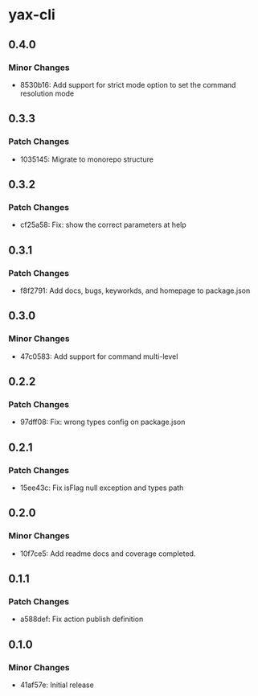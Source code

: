 # yax-cli

## 0.4.0

### Minor Changes

- 8530b16: Add support for strict mode option to set the command resolution mode

## 0.3.3

### Patch Changes

- 1035145: Migrate to monorepo structure

## 0.3.2

### Patch Changes

- cf25a58: Fix: show the correct parameters at help

## 0.3.1

### Patch Changes

- f8f2791: Add docs, bugs, keyworkds, and homepage to package.json

## 0.3.0

### Minor Changes

- 47c0583: Add support for command multi-level

## 0.2.2

### Patch Changes

- 97dff08: Fix: wrong types config on package.json

## 0.2.1

### Patch Changes

- 15ee43c: Fix isFlag null exception and types path

## 0.2.0

### Minor Changes

- 10f7ce5: Add readme docs and coverage completed.

## 0.1.1

### Patch Changes

- a588def: Fix action publish definition

## 0.1.0

### Minor Changes

- 41af57e: Initial release
